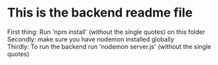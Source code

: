 # This is the backend readme file

First thing: Run 'npm install' (without the single quotes) on this folder
</br>
Secondly: make sure you have nodemon installed globally
</br>
Thirdly: To run the backend run 'nodemon server.js' (without the single quotes)
